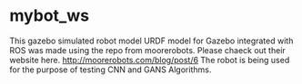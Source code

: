 # mybot_ws
This gazebo simulated robot model URDF model for Gazebo integrated with ROS was made using the repo from moorerobots. Please chaeck out their website here. http://moorerobots.com/blog/post/6
The robot is being used for the purpose of testing CNN and GANS Algorithms.
